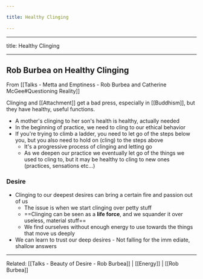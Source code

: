 ```yaml
---
title: Healthy Clinging 
---
```

---

title: Healthy Clinging
 
---
## Rob Burbea on Healthy Clinging
From [[Talks - Metta and Emptiness - Rob Burbea and Catherine McGee#Questioning Reality]]

Clinging and [[Attachment]] get a bad press, especially in [[Buddhism]], but they have healthy, useful functions. 

- A mother's clinging to her son's health is healthy, actually needed
- In the beginning of practice, we need to cling to our ethical behavior
- If you're trying to climb a ladder, you need to let go of the steps below you, but you also need to hold on (cling) to the steps above
	- It's a progressive process of clinging and letting go
	- As we deepen our practice we eventually let go of the things we used to cling to, but it may be healthy to cling to new ones (practices, sensations etc...)

### Desire
- Clinging to our deepest desires can bring a certain fire and passion out of us
	- The issue is when we start clinging over petty stuff
	- ==Clinging can be seen as a **life force**, and we squander it over useless, material stuff==
	- We find ourselves without enough energy to use towards the things that move us deeply
- We can learn to trust our deep desires
		- Not falling for the imm ediate, shallow answers

-------------------
Related: [[Talks - Beauty of Desire - Rob Burbea]] | [[Energy]] | [[Rob Burbea]]
